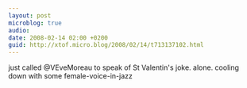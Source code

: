 ```yaml
---
layout: post
microblog: true
audio: 
date: 2008-02-14 02:00 +0200
guid: http://xtof.micro.blog/2008/02/14/t713137102.html
---
```

just called @VEveMoreau to speak of St Valentin's joke. alone. cooling down with some female-voice-in-jazz
